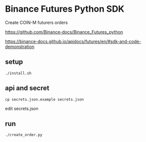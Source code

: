 # Binance Futures Python SDK

Create COIN-M futurers orders

https://github.com/Binance-docs/Binance_Futures_python

https://binance-docs.github.io/apidocs/futures/en/#sdk-and-code-demonstration

## setup

```
./install.sh
```

## api and secret

```
cp secrets.json.example secrets.json
```
edit secrets.json

## run

```
./create_order.py
```
